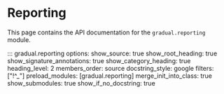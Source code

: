 # Reporting

This page contains the API documentation for the `gradual.reporting` module.

::: gradual.reporting
    options:
        show_source: true
        show_root_heading: true
        show_signature_annotations: true
        show_category_heading: true
        heading_level: 2
        members_order: source
        docstring_style: google
        filters: ["!^_"]
        preload_modules: [gradual.reporting]
        merge_init_into_class: true
        show_submodules: true
        show_if_no_docstring: true
